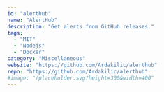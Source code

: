 ```yaml
---
id: "alerthub"
name: "AlertHub"
description: "Get alerts from GitHub releases."
tags:
  - "MIT"
  - "Nodejs"
  - "Docker"
category: "Miscellaneous"
website: "https://github.com/Ardakilic/alerthub"
repo: "https://github.com/Ardakilic/alerthub"
#image: "/placeholder.svg?height=300&width=400"
---
```


